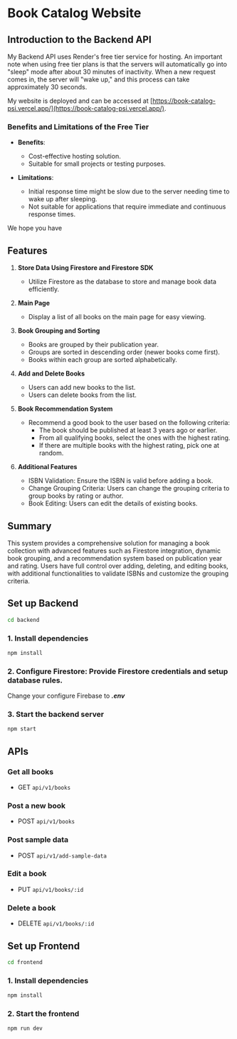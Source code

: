 # Book Catalog Website

## Introduction to the Backend API

My Backend API uses Render's free tier service for hosting. An important note when using free tier plans is that the servers will automatically go into "sleep" mode after about 30 minutes of inactivity. When a new request comes in, the server will "wake up," and this process can take approximately 30 seconds.

My website is deployed and can be accessed at [https://book-catalog-psi.vercel.app/](https://book-catalog-psi.vercel.app/).

### Benefits and Limitations of the Free Tier

- **Benefits**:

  - Cost-effective hosting solution.
  - Suitable for small projects or testing purposes.

- **Limitations**:
  - Initial response time might be slow due to the server needing time to wake up after sleeping.
  - Not suitable for applications that require immediate and continuous response times.

We hope you have

## Features

1. **Store Data Using Firestore and Firestore SDK**

   - Utilize Firestore as the database to store and manage book data efficiently.

2. **Main Page**

   - Display a list of all books on the main page for easy viewing.

3. **Book Grouping and Sorting**

   - Books are grouped by their publication year.
   - Groups are sorted in descending order (newer books come first).
   - Books within each group are sorted alphabetically.

4. **Add and Delete Books**

   - Users can add new books to the list.
   - Users can delete books from the list.

5. **Book Recommendation System**

   - Recommend a good book to the user based on the following criteria:
     - The book should be published at least 3 years ago or earlier.
     - From all qualifying books, select the ones with the highest rating.
     - If there are multiple books with the highest rating, pick one at random.

6. **Additional Features**
   - ISBN Validation: Ensure the ISBN is valid before adding a book.
   - Change Grouping Criteria: Users can change the grouping criteria to group books by rating or author.
   - Book Editing: Users can edit the details of existing books.

## Summary

This system provides a comprehensive solution for managing a book collection with advanced features such as Firestore integration, dynamic book grouping, and a recommendation system based on publication year and rating. Users have full control over adding, deleting, and editing books, with additional functionalities to validate ISBNs and customize the grouping criteria.

## Set up Backend

```bash
cd backend
```

### 1. Install dependencies

```bash
npm install
```

### 2. Configure Firestore: Provide Firestore credentials and setup database rules.

Change your configure Firebase to **_.env_**

### 3. Start the backend server

```bash
npm start
```

## APIs

### Get all books

- GET `api/v1/books`

### Post a new book

- POST `api/v1/books`

### Post sample data

- POST `api/v1/add-sample-data`

### Edit a book

- PUT `api/v1/books/:id`

### Delete a book

- DELETE `api/v1/books/:id`

## Set up Frontend

```bash
cd frontend
```

### 1. Install dependencies

```bash
npm install
```

### 2. Start the frontend

```bash
npm run dev
```
